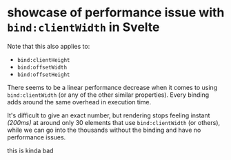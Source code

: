 # showcase of performance issue with `bind:clientWidth` in Svelte

Note that this also applies to:
- `bind:clientHeight`
- `bind:offsetWidth`
- `bind:offsetHeight`

There seems to be a linear performance decrease when it comes to using `bind:clientWidth` (or any of the other similar properties).
Every binding adds around the same overhead in execution time.

It's difficult to give an exact number, but rendering stops feeling instant _(200ms)_ at around only 30 elements that use `bind:clientWidth` (or others), while we can go into the thousands without the binding and have no performance issues.

this is kinda bad
